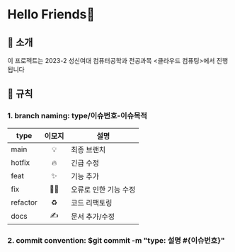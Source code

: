 # Hello Friends👋

## 👋 소개
이 프로젝트는 2023-2 성신여대 컴퓨터공학과 전공과목 <클라우드 컴퓨팅>에서 진행됩니다

## 💬 규칙
### 1. branch naming: type/이슈번호-이슈목적 <br>

|type|이모지|설명|
|------|:------:|------|
|main|💡|최종 브랜치|
|hotfix|🔥|긴급 수정|
|feat|✨|기능 추가|
|fix|👩‍🔧|오류로 인한 기능 수정|
|refactor|♻️|코드 리팩토링|
|docs|✍️|문서 추가/수정|

### 2. commit convention: $git commit -m "type: 설명 #{이슈번호}"



